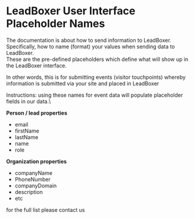 # LeadBoxer User Interface Placeholder Names

The documentation is about how to send information to LeadBoxer.\
Specifically, how to name (format) your values when sending data to LeadBoxer.\
These are the pre-defined placeholders which define what will show up in the LeadBoxer interface.

In other words, this is for submitting events (visitor touchpoints) whereby information is submitted via your site and placed in LeadBoxer

Instructions: using these names for event data will populate placeholder fields in our data.\


**Person / lead properties**

* email
* firstName
* lastName
* name&#x20;
* role

**Organization properties**

* companyName
* PhoneNumber
* companyDomain
* description
* etc

for the full list please contact us

